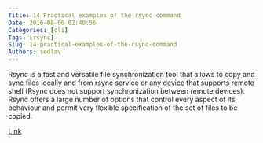 ```yaml
---
Title: 14 Practical examples of the rsync command
Date: 2016-08-06 02:40:56
Categories: [cli]
Tags: [rsync]
Slug: 14-practical-examples-of-the-rsync-command
Authors: sedlav
---
```


Rsync is a fast and versatile file synchronization tool that allows to copy and sync files locally and from rsync service or any device that supports remote shell (Rsync does not support synchronization between remote devices). Rsync offers a large number of options that control every aspect of its behaviour and permit very flexible specification of the set of files to be copied.

[Link](http://www.librebyte.net/en/gnulinux/14-practical-examples-of-the-rsync-command/)
